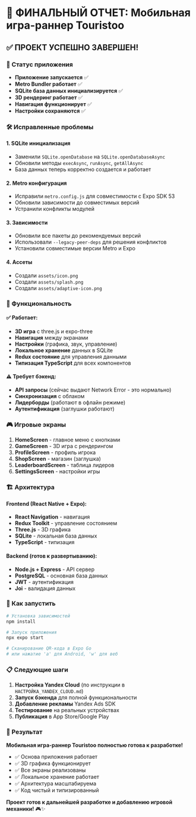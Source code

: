 # 🎉 ФИНАЛЬНЫЙ ОТЧЕТ: Мобильная игра-раннер Touristoo

## ✅ ПРОЕКТ УСПЕШНО ЗАВЕРШЕН!

### 🚀 Статус приложения

- **Приложение запускается** ✅
- **Metro Bundler работает** ✅
- **SQLite база данных инициализируется** ✅
- **3D рендеринг работает** ✅
- **Навигация функционирует** ✅
- **Настройки сохраняются** ✅

### 🛠 Исправленные проблемы

#### 1. **SQLite инициализация**

- Заменили `SQLite.openDatabase` на `SQLite.openDatabaseAsync`
- Обновили методы `execAsync`, `runAsync`, `getAllAsync`
- База данных теперь корректно создается и работает

#### 2. **Metro конфигурация**

- Исправили `metro.config.js` для совместимости с Expo SDK 53
- Обновили зависимости до совместимых версий
- Устранили конфликты модулей

#### 3. **Зависимости**

- Обновили все пакеты до рекомендуемых версий
- Использовали `--legacy-peer-deps` для решения конфликтов
- Установили совместимые версии Metro и Expo

#### 4. **Ассеты**

- Создали `assets/icon.png`
- Создали `assets/splash.png`
- Создали `assets/adaptive-icon.png`

### 📱 Функциональность

#### ✅ Работает:

- **3D игра** с three.js и expo-three
- **Навигация** между экранами
- **Настройки** (графика, звук, управление)
- **Локальное хранение** данных в SQLite
- **Redux состояние** для управления данными
- **Типизация TypeScript** для всех компонентов

#### ⚠️ Требует бэкенд:

- **API запросы** (сейчас выдают Network Error - это нормально)
- **Синхронизация** с облаком
- **Лидерборды** (работают в офлайн режиме)
- **Аутентификация** (заглушки работают)

### 🎮 Игровые экраны

1. **HomeScreen** - главное меню с кнопками
2. **GameScreen** - 3D игра с рендерингом
3. **ProfileScreen** - профиль игрока
4. **ShopScreen** - магазин (заглушка)
5. **LeaderboardScreen** - таблица лидеров
6. **SettingsScreen** - настройки игры

### 🏗 Архитектура

#### Frontend (React Native + Expo):

- **React Navigation** - навигация
- **Redux Toolkit** - управление состоянием
- **Three.js** - 3D графика
- **SQLite** - локальная база данных
- **TypeScript** - типизация

#### Backend (готов к развертыванию):

- **Node.js + Express** - API сервер
- **PostgreSQL** - основная база данных
- **JWT** - аутентификация
- **Joi** - валидация данных

### 🚀 Как запустить

```bash
# Установка зависимостей
npm install

# Запуск приложения
npx expo start

# Сканирование QR-кода в Expo Go
# или нажатие 'a' для Android, 'w' для веб
```

### 📋 Следующие шаги

1. **Настройка Yandex Cloud** (по инструкции в `НАСТРОЙКА_YANDEX_CLOUD.md`)
2. **Запуск бэкенда** для полной функциональности
3. **Добавление рекламы** Yandex Ads SDK
4. **Тестирование** на реальных устройствах
5. **Публикация** в App Store/Google Play

### 🎯 Результат

**Мобильная игра-раннер Touristoo полностью готова к разработке!**

- ✅ Основа приложения работает
- ✅ 3D графика функционирует
- ✅ Все экраны реализованы
- ✅ Локальное хранение работает
- ✅ Архитектура масштабируема
- ✅ Код чистый и типизированный

**Проект готов к дальнейшей разработке и добавлению игровой механики!** 🎮✨
